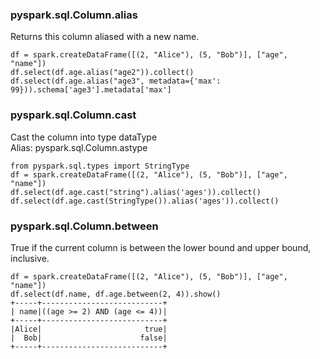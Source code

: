 ### pyspark.sql.Column.alias
Returns this column aliased with a new name.
```commandline
df = spark.createDataFrame([(2, "Alice"), (5, "Bob")], ["age", "name"])
df.select(df.age.alias("age2")).collect()
df.select(df.age.alias("age3", metadata={'max': 99})).schema['age3'].metadata['max']
```
### pyspark.sql.Column.cast
Cast the column into type dataType  
Alias: pyspark.sql.Column.astype
```
from pyspark.sql.types import StringType
df = spark.createDataFrame([(2, "Alice"), (5, "Bob")], ["age", "name"])
df.select(df.age.cast("string").alias('ages')).collect()
df.select(df.age.cast(StringType()).alias('ages')).collect()
```
### pyspark.sql.Column.between
True if the current column is between the lower bound and upper bound, inclusive.
```commandline
df = spark.createDataFrame([(2, "Alice"), (5, "Bob")], ["age", "name"])
df.select(df.name, df.age.between(2, 4)).show()
+-----+---------------------------+
| name|((age >= 2) AND (age <= 4))|
+-----+---------------------------+
|Alice|                       true|
|  Bob|                      false|
+-----+---------------------------+
```